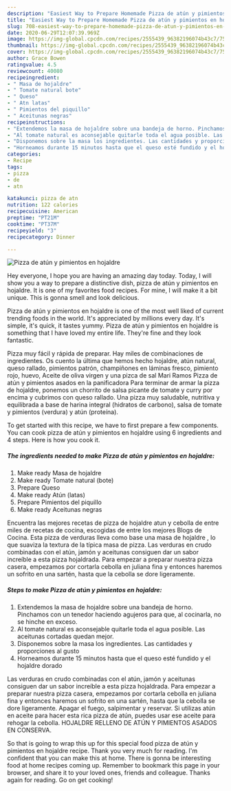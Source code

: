 ```yaml
---
description: "Easiest Way to Prepare Homemade Pizza de atún y pimientos en hojaldre"
title: "Easiest Way to Prepare Homemade Pizza de atún y pimientos en hojaldre"
slug: 708-easiest-way-to-prepare-homemade-pizza-de-atun-y-pimientos-en-hojaldre
date: 2020-06-29T12:07:39.969Z
image: https://img-global.cpcdn.com/recipes/2555439_96382196074b43c7/751x532cq70/pizza-de-atun-y-pimientos-en-hojaldre-foto-principal.jpg
thumbnail: https://img-global.cpcdn.com/recipes/2555439_96382196074b43c7/751x532cq70/pizza-de-atun-y-pimientos-en-hojaldre-foto-principal.jpg
cover: https://img-global.cpcdn.com/recipes/2555439_96382196074b43c7/751x532cq70/pizza-de-atun-y-pimientos-en-hojaldre-foto-principal.jpg
author: Grace Bowen
ratingvalue: 4.5
reviewcount: 40080
recipeingredient:
- " Masa de hojaldre"
- " Tomate natural bote"
- " Queso"
- " Atn latas"
- " Pimientos del piquillo"
- " Aceitunas negras"
recipeinstructions:
- "Extendemos la masa de hojaldre sobre una bandeja de horno. Pinchamos con un tenedor haciendo agujeros para que, al cocinarla, no se hinche en exceso."
- "Al tomate natural es aconsejable quitarle toda el agua posible. Las aceitunas cortadas quedan mejor."
- "Disponemos sobre la masa los ingredientes. Las cantidades y proporciones al gusto"
- "Horneamos durante 15 minutos hasta que el queso esté fundido y el hojaldre dorado"
categories:
- Recipe
tags:
- pizza
- de
- atn

katakunci: pizza de atn 
nutrition: 122 calories
recipecuisine: American
preptime: "PT21M"
cooktime: "PT37M"
recipeyield: "3"
recipecategory: Dinner

---
```



![Pizza de atún y pimientos en hojaldre](https://img-global.cpcdn.com/recipes/2555439_96382196074b43c7/751x532cq70/pizza-de-atun-y-pimientos-en-hojaldre-foto-principal.jpg)

Hey everyone, I hope you are having an amazing day today. Today, I will show you a way to prepare a distinctive dish, pizza de atún y pimientos en hojaldre. It is one of my favorites food recipes. For mine, I will make it a bit unique. This is gonna smell and look delicious.

Pizza de atún y pimientos en hojaldre is one of the most well liked of current trending foods in the world. It's appreciated by millions every day. It's simple, it's quick, it tastes yummy. Pizza de atún y pimientos en hojaldre is something that I have loved my entire life. They're fine and they look fantastic.

Pizza muy fácil y rápida de preparar. Hay miles de combinaciones de ingredientes. Os cuento la última que hemos hecho hojaldre, atún natural, queso rallado, pimientos patrón, champiñones en láminas fresco, pimiento rojo, huevo, Aceite de oliva virgen y una pizca de sal Mari Ramos Pizza de atún y pimientos asados en la panificadora Para terminar de armar la pizza de hojaldre, ponemos un chorrito de salsa picante de tomate y curry por encima y cubrimos con queso rallado. Una pizza muy saludable, nutritiva y equilibrada a base de harina integral (hidratos de carbono), salsa de tomate y pimientos (verdura) y atún (proteína).


To get started with this recipe, we have to first prepare a few components. You can cook pizza de atún y pimientos en hojaldre using 6 ingredients and 4 steps. Here is how you cook it.

<!--inarticleads1-->

##### The ingredients needed to make Pizza de atún y pimientos en hojaldre:

1. Make ready  Masa de hojaldre
1. Make ready  Tomate natural (bote)
1. Prepare  Queso
1. Make ready  Atún (latas)
1. Prepare  Pimientos del piquillo
1. Make ready  Aceitunas negras


Encuentra las mejores recetas de pizza de hojaldre atun y cebolla de entre miles de recetas de cocina, escogidas de entre los mejores Blogs de Cocina. Esta pizza de verduras lleva como base una masa de hojaldre , lo que suaviza la textura de la típica masa de pizza. Las verduras en crudo combinadas con el atún, jamón y aceitunas consiguen dar un sabor increíble a esta pizza hojaldrada. Para empezar a preparar nuestra pizza casera, empezamos por cortarla cebolla en juliana fina y entonces haremos un sofrito en una sartén, hasta que la cebolla se dore ligeramente. 

<!--inarticleads2-->

##### Steps to make Pizza de atún y pimientos en hojaldre:

1. Extendemos la masa de hojaldre sobre una bandeja de horno. Pinchamos con un tenedor haciendo agujeros para que, al cocinarla, no se hinche en exceso.
1. Al tomate natural es aconsejable quitarle toda el agua posible. Las aceitunas cortadas quedan mejor.
1. Disponemos sobre la masa los ingredientes. Las cantidades y proporciones al gusto
1. Horneamos durante 15 minutos hasta que el queso esté fundido y el hojaldre dorado


Las verduras en crudo combinadas con el atún, jamón y aceitunas consiguen dar un sabor increíble a esta pizza hojaldrada. Para empezar a preparar nuestra pizza casera, empezamos por cortarla cebolla en juliana fina y entonces haremos un sofrito en una sartén, hasta que la cebolla se dore ligeramente. Apagar el fuego, salpimentar y reservar. Si utilizas atún en aceite para hacer esta rica pizza de atún, puedes usar ese aceite para rehogar la cebolla. HOJALDRE RELLENO DE ATÚN Y PIMIENTOS ASADOS EN CONSERVA. 

So that is going to wrap this up for this special food pizza de atún y pimientos en hojaldre recipe. Thank you very much for reading. I'm confident that you can make this at home. There is gonna be interesting food at home recipes coming up. Remember to bookmark this page in your browser, and share it to your loved ones, friends and colleague. Thanks again for reading. Go on get cooking!
